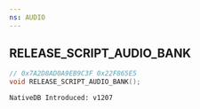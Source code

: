```yaml
---
ns: AUDIO
---
```

## RELEASE_SCRIPT_AUDIO_BANK

```c
// 0x7A2D8AD0A9EB9C3F 0x22F865E5
void RELEASE_SCRIPT_AUDIO_BANK();
```

```
NativeDB Introduced: v1207
```

